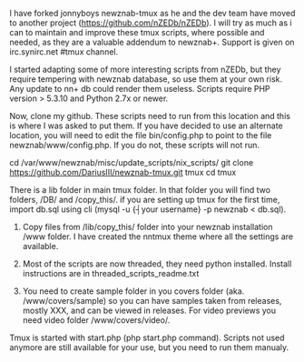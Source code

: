 I have forked jonnyboys newznab-tmux as he and the dev team have moved to another project (https://github.com/nZEDb/nZEDb). I will try as much as i can to maintain and improve these tmux scripts, where possible and needed, as they are a valuable addendum to newznab+.
Support is given on irc.synirc.net #tmux channel.

I started adapting some of more interesting scripts from nZEDb, but they require tempering with newznab database, so use them at your own risk. Any update to nn+ db could render them useless. Scripts require PHP version > 5.3.10 and Python 2.7x or newer.

Now, clone my github. These scripts need to run from this location and this is where I was asked to put them. If you have decided to use an alternate location, you will need to edit the file bin/config.php to point to the file newznab/www/config.php. If you do not, these scripts will not run.

  cd /var/www/newznab/misc/update_scripts/nix_scripts/
  git clone https://github.com/DariusIII/newznab-tmux.git tmux
  cd tmux

There is a lib folder in main tmux folder. In that folder you will find two folders, /DB/ and /copy_this/. if you are setting up tmux for the first time, import db.sql using cli (mysql -u {┤your username} -p newznab < db.sql).

1. Copy files from /lib/copy_this/ folder into your newznab installation /www folder. I have created the nntmux theme where all the settings are available.

2. Most of the scripts are now threaded, they need python installed. Install instructions are in threaded_scripts_readme.txt

3. You need to create sample folder in you covers folder (aka. /www/covers/sample) so you can have samples taken from releases, mostly XXX, and can be viewed in releases. For video previews you need video folder /www/covers/video/.

Tmux is started with start.php (php start.php command). Scripts not used anymore are still available for your use, but you need to run them manualy.

